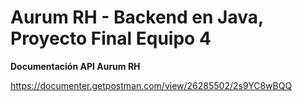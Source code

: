 # Aurum RH - Backend en Java, Proyecto Final Equipo 4

**Documentación API Aurum RH**

https://documenter.getpostman.com/view/26285502/2s9YC8wBQQ
